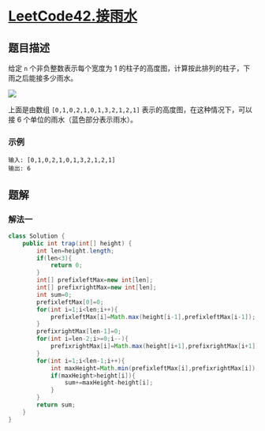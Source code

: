 # [LeetCode42.接雨水](https://leetcode-cn.com/problems/trapping-rain-water/)
## 题目描述
给定 `n` 个非负整数表示每个宽度为 1 的柱子的高度图，计算按此排列的柱子，下雨之后能接多少雨水。

![](https://picgp.oss-cn-beijing.aliyuncs.com/img/20200725204315.png)

上面是由数组 `[0,1,0,2,1,0,1,3,2,1,2,1]` 表示的高度图，在这种情况下，可以接 6 个单位的雨水（蓝色部分表示雨水）。

### 示例
```
输入: [0,1,0,2,1,0,1,3,2,1,2,1]
输出: 6
```
## 题解
### 解法一
```java
class Solution {
    public int trap(int[] height) {
        int len=height.length;
        if(len<3){
            return 0;
        }
        int[] prefixleftMax=new int[len];
        int[] prefixrightMax=new int[len];
        int sum=0;
        prefixleftMax[0]=0;
        for(int i=1;i<len;i++){
            prefixleftMax[i]=Math.max(height[i-1],prefixleftMax[i-1]);
        }
        prefixrightMax[len-1]=0;
        for(int i=len-2;i>=0;i--){
            prefixrightMax[i]=Math.max(height[i+1],prefixrightMax[i+1]);
        }
        for(int i=1;i<len-1;i++){
            int maxHeight=Math.min(prefixleftMax[i],prefixrightMax[i]);
            if(maxHeight>height[i]){
                sum+=maxHeight-height[i];
            }
        }
        return sum;
    }
}
```